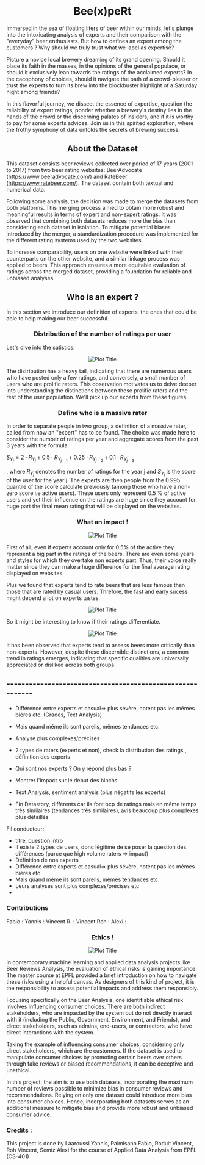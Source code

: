 
# <center>Bee(x)peRt</center>
Immersed in the sea of floating liters of beer within our minds, let's plunge into the intoxicating analysis of experts and their comparison with the "everyday" beer enthusiasts. But how to defines an expert among the customers ? Why should we truly trust what we label as expertise?

Picture a novice local brewery dreaming of its grand opening. Should it place its faith in the masses, in the opinions of the general populace, or should it exclusively lean towards the ratings of the acclaimed experts? In the cacophony of choices, should it navigate the path of a crowd-pleaser or trust the experts to turn its brew into the blockbuster highlight of a Saturday night among friends?

In this flavorful journey, we dissect the essence of expertise, question the reliability of expert ratings, ponder whether a brewery's destiny lies in the hands of the crowd or the discerning palates of insiders, and if it is worthy to pay for some experts advices. Join us in this spirited exploration, where the frothy symphony of data unfolds the secrets of brewing success.

## <center>About the Dataset</center>

This dataset consists beer reviews collected over period of 17 years (2001 to 2017) from two beer rating websites: BeerAdvocate (https://www.beeradvocate.com/) and RateBeer (https://www.ratebeer.com/). The dataset contain both textual and numerical data.

Following some analysis, the decision was made to merge the datasets from both platforms. This merging process aimed to obtain more robust and meaningful results in terms of expert and non-expert ratings. It was observed that combining both datasets reduces more the bias than considering each dataset in isolation. To mitigate potential biases introduced by the merger, a standardization procedure was implemented for the different rating systems used by the two websites.

To increase comparability, users on one website were linked with their counterparts on the other website, and a similar linkage process was applied to beers. This approach ensures a more equitable evaluation of ratings across the merged dataset, providing a foundation for reliable and unbiased analyses.


## <center>Who is an expert ?</center>
In this section we introduce our definition of experts, the ones that could be able to help making our beer successful.
### <center>Distribution of the number of ratings per user</center>
Let's dive into the satistics:


<div align="center">
  <img src="https://raw.githubusercontent.com/fpalmisa/ada-project-remontADA/81108e0145e72ff7a1ad0f8c87f5c60276f38499/assets/img/CCDF.png" alt="Plot Title">
</div>


The distribution has a heavy tail, indicating that there are numerous users who have posted only a few ratings, and conversely, a small number of users who are prolific raters. This observation motivates us to delve deeper into understanding the distinctions between these prolific raters and the rest of the user population. We'll pick up our experts from these figures.
### <center>Define who is a massive rater</center>

In order to separate people in two group, a definition of a massive rater, called from now an "expert" has to be found. The choice was made here to consider the number of ratings per year and aggregate scores from the past 3 years with the formula:

$S_{Y_j} = 2 \cdot R_{Y_{j}} + 0.5 \cdot R_{Y_{j-1}} + 0.25 \cdot R_{Y_{j-2}} + 0.1 \cdot R_{Y_{j-3}}$

, where $R_{Y_j}$ denotes the number of ratings for the year j and $S_{Y_j}$ is the score of the user for the year j.
The experts are then people from the 0.995 quantile of the score calculate previously (among those who have a non-zero score i.e active users).
These users only represent 0.5 % of active users and yet their influence on the ratings are huge since they account for huge part the final mean rating that will be displayed on the websites.

### <center>What an impact !</center>


<div align="center">
  <img src="https://github.com/fpalmisa/ada-project-remontADA/blob/a72c07490fb8da00ab6ad8939e5b2e1a9b3964d3/assets/img/paleale.png" alt="Plot Title">
</div>

First of all, even if experts account only for 0.5% of the active they represent a big part in the ratings of the beers. There are even some years and styles for which they overtake non experts part. Thus, their voice really matter since they can make a huge difference for the final average rating displayed on websites.

Plus we found that experts tend to rate beers that are less famous than those that are rated by casual users. Threfore, the fast and early sucess might depend a lot on experts tastes.

<div align="center">
  <img src="https://github.com/fpalmisa/ada-project-remontADA/blob/1c4b4ab5cb9b68dec1e6dd1118cc98136ba803f7/assets/img/expert_proportion_since_begining.png" alt="Plot Title">
</div>


So it might be interesting to know if their ratings differentiate.

<div align="center">
  <img src="https://github.com/fpalmisa/ada-project-remontADA/blob/1c4b4ab5cb9b68dec1e6dd1118cc98136ba803f7/assets/img/mean_ratings_experts_casuals.png" alt="Plot Title">
</div>

It has been observed that experts tend to assess beers more critically than non-experts. However, despite these discernible distinctions, a common trend in ratings emerges, indicating that specific qualities are universally appreciated or disliked across both groups. 



## ----------------------------------------------------------

- Différence entre experts et casual⇒ plus sévère, notent pas les mêmes bières etc. (Grades, Text Analysis)

- Mais quand même ils sont pareils, mêmes tendances etc.

- Analyse plus complexes/précises

- 2 types de raters (experts et non), check la distribution des ratings , définition des experts 

- Qui sont nos experts ? On y répond plus bas ?
  
- Montrer l'impact sur le début des binchs

- Text Analysis, sentiment analysis (plus négatifs les experts)

- Fin Datastory, différents car ils font bcp de ratings mais en même temps très similaires (tendances très similaires), avis beaucoup plus complexes plus détaillés 

Fil conducteur:
- titre, question intro
- Il existe 2 types de users, donc légitime de se poser la question des différences (parce que high volume raters ⇒ impact)
- Définition de nos experts
- Différence entre experts et casual⇒ plus sévère, notent pas les mêmes bières etc.
- Mais quand même ils sont pareils, mêmes tendances etc.
- Leurs analyses sont plus complexes/précises etc
- 


### Contributions 
Fabio : 
Yannis : 
Vincent R. :
Vincent Roh : 
Alexi : 

### <center>Ethics !</center>

<div align="center">
  <img src="https://raw.githubusercontent.com/fpalmisa/ada-project-remontADA/81108e0145e72ff7a1ad0f8c87f5c60276f38499/assets/img/ethic.jpeg" alt="Plot Title">
</div>

In contemporary machine learning and applied data analysis projects like Beer Reviews Analysis, the evaluation of ethical risks is gaining importance. The master course at EPFL provided a brief introduction on how to navigate these risks using a helpful canvas. As designers of this kind of project, it is the responsibility to assess potential impacts and address them responsibly.

Focusing specifically on the Beer Analysis, one identifiable ethical risk involves influencing consumer choices. There are both indirect stakeholders, who are impacted by the system but do not directly interact with it (including the Public, Government, Environment, and Friends), and direct stakeholders, such as admins, end-users, or contractors, who have direct interactions with the system.

Taking the example of influencing consumer choices, considering only direct stakeholders, which are the customers. If the dataset is used to manipulate consumer choices by promoting certain beers over others through fake reviews or biased recommendations, it can be deceptive and unethical.

In this project, the aim is to use both datasets, incorporating the maximum number of reviews possible to minimize bias in consumer reviews and recommendations. Relying on only one dataset could introduce more bias into consumer choices. Hence, incorporating both datasets serves as an additional measure to mitigate bias and provide more robust and unbiased consumer advice.

### Credits : 
This project is done by Laaroussi Yannis, Palmisano Fabio, Roduit Vincent, Roh Vincent, Semiz Alexi for the course of Applied Data Analysis from EPFL (CS-401)
